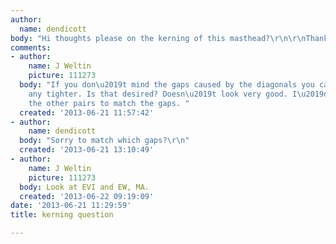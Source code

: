 ```yaml
---
author:
  name: dendicott
body: "Hi thoughts please on the kerning of this masthead?\r\n\r\nThanks\r\n"
comments:
- author:
    name: J Weltin
    picture: 111273
  body: "If you don\u2019t mind the gaps caused by the diagonals you can\u2019t get
    any tighter. Is that desired? Doesn\u2019t look very good. I\u2019d open up all
    the other pairs to match the gaps. "
  created: '2013-06-21 11:57:42'
- author:
    name: dendicott
  body: "Sorry to match which gaps?\r\n"
  created: '2013-06-21 13:10:49'
- author:
    name: J Weltin
    picture: 111273
  body: Look at EVI and EW, MA.
  created: '2013-06-22 09:19:09'
date: '2013-06-21 11:29:59'
title: kerning question

---
```

